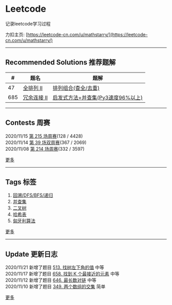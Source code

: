 # Leetcode
记录leetcode学习过程 

力扣主页: [https://leetcode-cn.com/u/mathstarry/](https://leetcode-cn.com/u/mathstarry/)

---
## Recommended Solutions 推荐题解
| # | 题名 | 题解 |
| -- | -- | -- |
| 47 | [全排列 II](https://github.com/Mathstarry/Leetcode/tree/master/problems/0047_permuteUnique) | [排列组合(查全/去重)](https://github.com/Mathstarry/Leetcode/blob/master/problems/0047_permuteUnique/ideas.md) |
| 685 | [冗余连接 II](https://github.com/Mathstarry/Leetcode/tree/master/problems/0685_findRedundantDirectedConnection) | [启发式方法+并查集(Py3速度96%以上)](https://leetcode-cn.com/problems/redundant-connection-ii/solution/qi-fa-shi-fang-fa-bing-cha-ji-py3su-du-96yi-shang-/) |

---

## Contests 周赛
2020/11/15 [第 215 场周赛](https://github.com/Mathstarry/Leetcode/blob/master/contests/overview/weekly/weekly_215.md)(128 / 4428)  
2020/11/14 [第 39 场双周赛](https://github.com/Mathstarry/Leetcode/blob/master/contests/overview/biweekly/biweekly_039.md)(367 / 2069)  
2020/11/08 [第 214 场周赛](https://github.com/Mathstarry/Leetcode/blob/master/contests/overview/weekly/weekly_214.md)(332 / 3597)  

[更多](https://github.com/Mathstarry/Leetcode/blob/master/contests/overview/README.md)

---
## Tags 标签
1. [回溯/DFS/BFS/递归](https://github.com/Mathstarry/Leetcode/tree/master/tags/trackback_DFS_BFS_recursion)  
2. [并查集](https://github.com/Mathstarry/Leetcode/blob/master/tags/unionfind/README.md)
3. [二叉树](https://github.com/Mathstarry/Leetcode/tree/master/tags/binary-tree)
4. [哈希表](https://github.com/Mathstarry/Leetcode/tree/master/tags/hashMap)
5. [匈牙利算法](https://github.com/Mathstarry/Leetcode/tree/master/tags/bipartite-graph)

[更多](https://github.com/Mathstarry/Leetcode/tree/master/tags)

---
## Update 更新日志
2020/11/21 新增了题目 [513. 找树左下角的值](https://github.com/Mathstarry/Leetcode/tree/master/problems/0513_findBottomLeftValue) 中等   
2020/11/17 新增了题目 [658. 找到 K 个最接近的元素](https://github.com/Mathstarry/Leetcode/tree/master/problems/0658_findClosestElements) 中等   
2020/11/12 新增了题目 [646. 最长数对链](https://github.com/Mathstarry/Leetcode/tree/master/problems/0646_findLongestChain) 中等   
2020/11/10 新增了题目 [349. 两个数组的交集](https://github.com/Mathstarry/Leetcode/tree/master/problems/0349_intersection) 简单   

[更多](https://github.com/Mathstarry/Leetcode/blob/master/UPDATE.md#Update)
